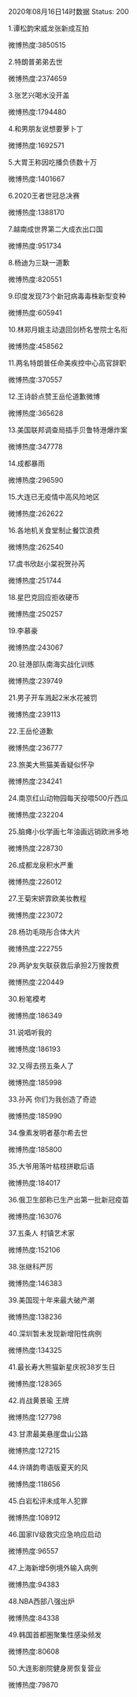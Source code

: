 2020年08月16日14时数据
Status: 200

1.谭松韵宋威龙张新成互拍

微博热度:3850515

2.特朗普弟弟去世

微博热度:2374659

3.张艺兴喝水没开盖

微博热度:1794480

4.和男朋友说想要萝卜丁

微博热度:1692571

5.大胃王称因吃播负债数十万

微博热度:1401667

6.2020王者世冠总决赛

微博热度:1388170

7.越南成世界第二大成衣出口国

微博热度:951734

8.杨迪为三缺一道歉

微博热度:820551

9.印度发现73个新冠病毒毒株新型变种

微博热度:605941

10.林郑月娥主动退回剑桥名誉院士名衔

微博热度:458562

11.两名特朗普任命美疾控中心高官辞职

微博热度:370557

12.王诗龄点赞王岳伦道歉微博

微博热度:365628

13.美国联邦调查局插手贝鲁特港爆炸案

微博热度:347778

14.成都暴雨

微博热度:296590

15.大连已无疫情中高风险地区

微博热度:262622

16.各地机关食堂制止餐饮浪费

微博热度:262540

17.虞书欣赵小棠祝贺孙芮

微博热度:251744

18.星巴克回应拒收硬币

微博热度:250257

19.李慕豪

微博热度:243067

20.驻港部队南海实战化训练

微博热度:239749

21.男子开车溅起2米水花被罚

微博热度:239113

22.王岳伦道歉

微博热度:236777

23.旅美大熊猫美香疑似怀孕

微博热度:234241

24.南京红山动物园每天投喂500斤西瓜

微博热度:232204

25.脑瘫小伙学画七年油画远销欧洲多地

微博热度:228730

26.成都龙泉积水严重

微博热度:226012

27.王菊宋妍霏欧美妆教程

微博热度:223072

28.杨玏毛晓彤合体大片

微博热度:222755

29.两驴友失联获救后承担2万搜救费

微博热度:220449

30.粉笔模考

微博热度:186349

31.说唱听我的

微博热度:186193

32.又得去捞五条人了

微博热度:185998

33.孙芮 你们为我创造了奇迹

微博热度:185990

34.像素发明者基尔希去世

微博热度:185800

35.大爷用落叶枯枝拼歇后语

微博热度:184017

36.俄卫生部称已生产出第一批新冠疫苗

微博热度:163076

37.五条人 村镇艺术家

微博热度:152106

38.张继科严厉

微博热度:146383

39.美国现十年来最大破产潮

微博热度:138236

40.深圳暂未发现新增阳性病例

微博热度:134325

41.最长寿大熊猫新星庆祝38岁生日

微博热度:128365

42.肖战黄景瑜 王牌

微博热度:127798

43.甘肃最美悬崖盘山公路

微博热度:127215

44.许靖韵粤语版夏天的风

微博热度:118656

45.白岩松评未成年人犯罪

微博热度:108912

46.国家Ⅳ级救灾应急响应启动

微博热度:96557

47.上海新增5例境外输入病例

微博热度:94383

48.NBA西部八强出炉

微博热度:84338

49.韩国首都圈聚集性感染频发

微博热度:80608

50.大连影剧院健身房恢复营业

微博热度:79870

